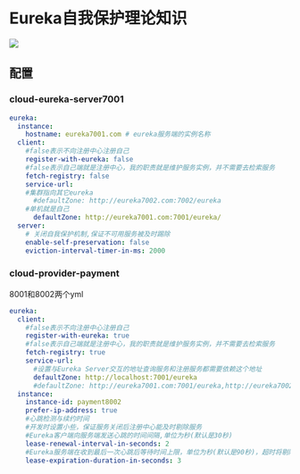 # Eureka自我保护理论知识

![](https://xinqianpingtaib2btest.oss-cn-shenzhen.aliyuncs.com/xinqianpingtaib2btest/blogimg/2020/微信截图_20200405172023.jpg)

## 配置



### cloud-eureka-server7001

```yaml
eureka:
  instance:
    hostname: eureka7001.com # eureka服务端的实例名称
  client:
    #false表示不向注册中心注册自己
    register-with-eureka: false
    #false表示自己端就是注册中心，我的职责就是维护服务实例，并不需要去检索服务
    fetch-registry: false
    service-url:
    #集群指向其它eureka
      #defaultZone: http://eureka7002.com:7002/eureka
    #单机就是自己
      defaultZone: http://eureka7001.com:7001/eureka/
  server:
    # 关闭自我保护机制,保证不可用服务被及时踢除
    enable-self-preservation: false
    eviction-interval-timer-in-ms: 2000
```





### cloud-provider-payment

8001和8002两个yml

```yaml
eureka:
  client:
    #false表示不向注册中心注册自己
    register-with-eureka: true
    #false表示自己端就是注册中心，我的职责就是维护服务实例，并不需要去检索服务
    fetch-registry: true
    service-url:
      #设置与Eureka Server交互的地址查询服务和注册服务都需要依赖这个地址
      defaultZone: http://localhost:7001/eureka
      #defaultZone: http://eureka7001.com:7001/eureka,http://eureka7002.com:7002/eureka  # 集群版
  instance:
    instance-id: payment8002
    prefer-ip-address: true
    #心跳检测与续约时间
    #开发时设置小些，保证服务关闭后注册中心能及时剔除服务
    #Eureka客户端向服务端发送心跳的时间间隔,单位为秒(默认是30秒)
    lease-renewal-interval-in-seconds: 2
    #Eureka服务端在收到最后一次心跳后等待时间上限，单位为秒(默认是90秒)，超时将剔除服务
    lease-expiration-duration-in-seconds: 3
```

